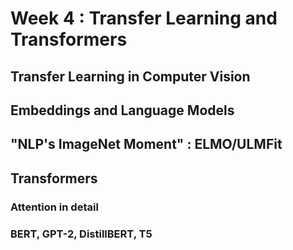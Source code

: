 # Week 4 : Transfer Learning and Transformers

## Transfer Learning in Computer Vision

## Embeddings and Language Models

## "NLP's ImageNet Moment" : ELMO/ULMFit

## Transformers

### Attention in detail
### BERT, GPT-2, DistillBERT, T5
